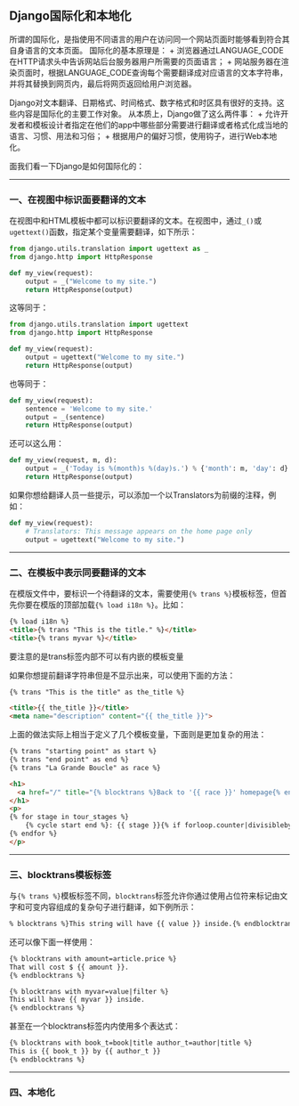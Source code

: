 ## Django国际化和本地化

所谓的国际化，是指使用不同语言的用户在访问同一个网站页面时能够看到符合其自身语言的文本页面。
国际化的基本原理是：
    + 浏览器通过LANGUAGE_CODE在HTTP请求头中告诉网站后台服务器用户所需要的页面语言；
    + 网站服务器在渲染页面时，根据LANGUAGE_CODE查询每个需要翻译成对应语言的文本字符串，并将其替换到网页内，最后将网页返回给用户浏览器。

Django对文本翻译、日期格式、时间格式、数字格式和时区具有很好的支持。这些内容是国际化的主要工作对象。
从本质上，Django做了这么两件事：
    + 允许开发者和模板设计者指定在他们的app中哪些部分需要进行翻译或者格式化成当地的语言、习惯、用法和习俗；
    + 根据用户的偏好习惯，使用钩子，进行Web本地化。
    
面我们看一下Django是如何国际化的：

---

### 一、在视图中标识面要翻译的文本

在视图中和HTML模板中都可以标识要翻译的文本。在视图中，通过`_()`或`ugettext()`函数，指定某个变量需要翻译，如下所示：
```python
from django.utils.translation import ugettext as _
from django.http import HttpResponse

def my_view(request):
    output = _("Welcome to my site.")
    return HttpResponse(output)
```
这等同于：
```python
from django.utils.translation import ugettext
from django.http import HttpResponse

def my_view(request):
    output = ugettext("Welcome to my site.")
    return HttpResponse(output)
```
也等同于：
```python
def my_view(request):
    sentence = 'Welcome to my site.'
    output = _(sentence)
    return HttpResponse(output)
```
还可以这么用：
```python
def my_view(request, m, d):
    output = _('Today is %(month)s %(day)s.') % {'month': m, 'day': d}
    return HttpResponse(output)
```
如果你想给翻译人员一些提示，可以添加一个以Translators为前缀的注释，例如：
```python
def my_view(request):
    # Translators: This message appears on the home page only
    output = ugettext("Welcome to my site.")
```

---

### 二、在模板中表示同要翻译的文本

在模版文件中，要标识一个待翻译的文本，需要使用`{% trans %}`模板标签，但首先你要在模版的顶部加载`{% load i18n %}`。比如：
```html
{% load i18n %}
<title>{% trans "This is the title." %}</title>
<title>{% trans myvar %}</title>
```
要注意的是trans标签内部不可以有内嵌的模板变量

如果你想提前翻译字符串但是不显示出来，可以使用下面的方法：
```html
{% trans "This is the title" as the_title %}

<title>{{ the_title }}</title>
<meta name="description" content="{{ the_title }}">
```
上面的做法实际上相当于定义了几个模板变量，下面则是更加复杂的用法：
```html
{% trans "starting point" as start %}
{% trans "end point" as end %}
{% trans "La Grande Boucle" as race %}

<h1>
  <a href="/" title="{% blocktrans %}Back to '{{ race }}' homepage{% endblocktrans %}">{{ race }}</a>
</h1>
<p>
{% for stage in tour_stages %}
    {% cycle start end %}: {{ stage }}{% if forloop.counter|divisibleby:2 %}<br />{% else %}, {% endif %}
{% endfor %}
</p>
```

---

### 三、blocktrans模板标签

与`{% trans %}`模板标签不同，`blocktrans`标签允许你通过使用占位符来标记由文字和可变内容组成的复杂句子进行翻译，如下例所示：
```html
% blocktrans %}This string will have {{ value }} inside.{% endblocktrans %}
```
还可以像下面一样使用：
```html
{% blocktrans with amount=article.price %}
That will cost $ {{ amount }}.
{% endblocktrans %}

{% blocktrans with myvar=value|filter %}
This will have {{ myvar }} inside.
{% endblocktrans %}
```
甚至在一个blocktrans标签内内使用多个表达式：
```html
{% blocktrans with book_t=book|title author_t=author|title %}
This is {{ book_t }} by {{ author_t }}
{% endblocktrans %}
```

---

### 四、本地化